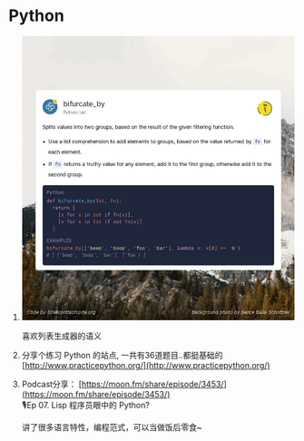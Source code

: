 # Python

1. ![image-20210206215723966](../../.gitbook/assets/image-20210206215723966.png)

   喜欢列表生成器的语义

2. 分享个练习 Python 的站点, 一共有36道题目..都挺基础的 [http://www.practicepython.org/](http://www.practicepython.org/)
3. Podcast分享： [https://moon.fm/share/episode/3453/](https://moon.fm/share/episode/3453/)  
   🎙Ep 07. Lisp 程序员眼中的 Python?

   讲了很多语言特性，编程范式，可以当做饭后零食~

